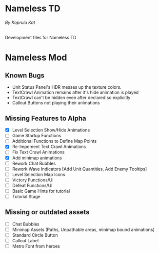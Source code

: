 # Nameless TD
###### By Koprulu Kat

Development files for Nameless TD

# Nameless Mod
## Known Bugs
- Unit Status Panel's HDR messes up the texture colors.
- TextCrawl Animation remains after it's hide animation is played
- TextCrawl can't be hidden even after declared so explicitly
- Callout Buttons not playing their animations

## Missing Features to Alpha
- [x] Level Selection Show/Hide Animations
- [ ] Game Startup Functions
- [ ] Additional Functions to Define Map Points
- [x] Re-Impement Text Crawl Animations
- [ ] Fix Text Crawl Animations
- [x] Add minimap animations
- [ ] Rework Chat Bubbles 
- [ ] Rework Wave Indicators [Add Unit Quantities, Add Enemy Tooltips]
- [ ] Level Selection Map Icons
- [ ] Victory Functions/UI
- [ ] Defeat Functions/UI
- [ ] Basic Game Hints for tutorial
- [ ] Tutorial Stage

## Missing or outdated assets
- [ ] Chat Bubbles
- [ ] Minimap Assets (Paths, Unpathable areas, minimap bound animations)
- [ ] Standard Circle Button
- [ ] Callout Label
- [ ] Metro Font from heroes